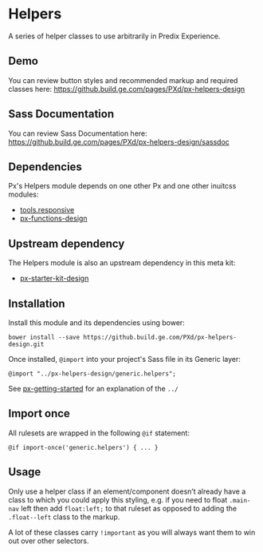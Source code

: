 # Helpers

A series of helper classes to use arbitrarily in Predix Experience.

## Demo

You can review button styles and recommended markup and required classes here: https://github.build.ge.com/pages/PXd/px-helpers-design

## Sass Documentation

You can review Sass Documentation here: https://github.build.ge.com/pages/PXd/px-helpers-design/sassdoc

## Dependencies

Px's Helpers module depends on one other Px and one other inuitcss modules:

* [tools.responsive](https://github.com/inuitcss/tools.responsive)
* [px-functions-design](https://github.build.ge.com/PXd/px-functions-design)

## Upstream dependency

The Helpers module is also an upstream dependency in this meta kit:

* [px-starter-kit-design](https://github.build.ge.com/PXd/px-starter-kit-design)

## Installation

Install this module and its dependencies using bower:

    bower install --save https://github.build.ge.com/PXd/px-helpers-design.git

Once installed, `@import` into your project's Sass file in its Generic layer:

    @import "../px-helpers-design/generic.helpers";

See [px-getting-started](https://github.build.ge.com/PXd/px-getting-started#a-note-about-relative-import-paths) for an explanation of the `../`

## Import once

All rulesets are wrapped in the following `@if` statement:

    @if import-once('generic.helpers') { ... }

## Usage

Only use a helper class if an element/component doesn’t already have a class to which you could apply this styling, e.g. if you need to float `.main-nav` left then add `float:left;` to that ruleset as opposed to adding the `.float--left` class to the markup.

A lot of these classes carry `!important` as you will always want them to win out over other selectors.
